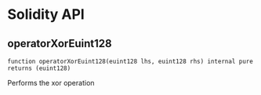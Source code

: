 # Solidity API

## operatorXorEuint128

```solidity
function operatorXorEuint128(euint128 lhs, euint128 rhs) internal pure returns (euint128)
```

Performs the xor operation

